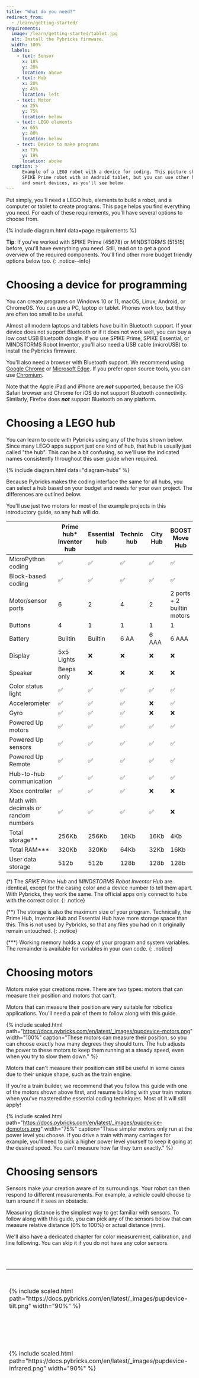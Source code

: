 ```yaml
---
title: "What do you need?"
redirect_from:
  - /learn/getting-started/
requirements:
  image: /learn/getting-started/tablet.jpg
  alt: Install the Pybricks firmware.
  width: 100%
  labels:
    - text: Sensor
      x: 18%
      y: 28%
      location: above
    - text: Hub
      x: 20%
      y: 45%
      location: left
    - text: Motor
      x: 25%
      y: 75%
      location: below
    - text: LEGO elements
      x: 65%
      y: 80%
      location: below
    - text: Device to make programs
      x: 73%
      y: 19%
      location: above
  caption: >
      Example of a LEGO robot with a device for coding. This picture shows a
      SPIKE Prime robot with an Android tablet, but you can use other hubs
      and smart devices, as you'll see below.
---
```


Put simply, you'll need a LEGO hub, elements to build a robot, and a
computer or tablet to create programs. This page helps you find everything you
need. For each of these requirements, you'll have several options to choose
from. 

{% include diagram.html data=page.requirements %}

**Tip**: If you've worked with SPIKE Prime (45678) or MINDSTORMS (51515)
before, you'll have everything you need. Still, read on to get a good overview
of the required components. You'll find other more budget friendly options
below too.
{: .notice--info}

# Choosing a device for programming

You can create programs on Windows 10 or 11, macOS, Linux, Android, or
ChromeOS. You can use a PC, laptop or tablet.
Phones work too, but they are often too small to be useful.

Almost all modern laptops and tablets have builtin Bluetooth support. If your
device does not support Bluetooth or if it does not work well, you can buy a
low cost USB Bluetooth dongle. If you use SPIKE Prime, SPIKE Essential, or
MINDSTORMS Robot Inventor, you'll also need a USB cable (microUSB) to install
the Pybricks firmware.

You'll also need a browser with Bluetooth support. We recommend using 
<a href="https://www.google.com/chrome/" target="_blank">Google Chrome</a> or
<a href="https://www.microsoft.com/en-us/edge" target="_blank">Microsoft Edge</a>.
If you prefer open source tools, you can use
<a href="https://www.chromium.org/Home/" target="_blank">Chromium</a>.

Note that the Apple iPad and iPhone are **_not_** supported, because the iOS
Safari browser and Chrome for iOS do not support Bluetooth connectivity.
Similarly, Firefox does **_not_** support Bluetooth on any platform.

# Choosing a LEGO hub

You can learn to code with Pybricks using any of the hubs shown below. Since many
LEGO apps support just one kind of hub, that hub is usually just called "the
hub". This can be a bit confusing, so we'll use the indicated names
consistently throughout this user guide when required.

{% include diagram.html data="diagram-hubs" %}


Because Pybricks makes the coding interface the same for all hubs, you can
select a hub based on your budget and needs for your own project. The
differences are outlined below.

You'll use just two motors for most of the example projects in this
introductory guide, so any hub will do.

|                                      | Prime hub* Inventor hub | Essential hub | Technic hub | City Hub | BOOST Move Hub     |
|--------------------------------------|-------------------------|---------------|-------------|----------|--------------------|
| MicroPython coding                   | ✅                       | ✅             | ✅           | ✅        | ✅                  |
| Block-based coding                   | ✅                       | ✅             | ✅           | ✅        | ✅                  |
| Motor/sensor ports                   | 6                       | 2             | 4           | 2        | 2 ports + 2 builtin motors |
| Buttons                              | 4                       | 1             | 1           | 1        | 1                  |
| Battery                              | Builtin                 | Builtin       | 6 AA        | 6 AAA    | 6 AAA              |
| Display                              | 5x5 Lights              | ❌             | ❌           | ❌        | ❌                  |
| Speaker                              | Beeps only              | ❌             | ❌           | ❌        | ❌                  |
| Color status light                   | ✅                       | ✅             | ✅           | ✅        | ✅                  |
| Accelerometer                        | ✅                       | ✅             | ✅           | ❌        | ✅                  |
| Gyro                                 | ✅                       | ✅             | ✅           | ❌        | ❌                  |
| Powered Up motors                    | ✅                       | ✅             | ✅           | ✅        | ✅                  |
| Powered Up sensors                   | ✅                       | ✅             | ✅           | ✅        | ✅                  |
| Powered Up Remote                    | ✅                       | ✅             | ✅           | ✅        | ✅                  |
| Hub-to-hub communication             | ✅                       | ✅             | ✅           | ✅        | ✅                  |
| Xbox controller                      | ✅                       | ✅             | ✅           | ❌        | ❌                  |
| Math with decimals or random numbers | ✅                       | ✅             | ✅           | ✅        | ❌                  |
| Total storage**                      | 256Kb                   | 256Kb         | 16Kb        | 16Kb     | 4Kb                |
| Total RAM***                          | 320Kb                   | 320Kb         | 64Kb        | 32Kb     | 16Kb               |
| User data storage                    | 512b                    | 512b          | 128b        | 128b     | 128b               |

(\*) The _SPIKE Prime Hub_ and _MINDSTORMS Robot Inventor Hub_ are identical,
except for the casing color and a device number to tell them apart. With
Pybricks, they work the same. The official apps only connect to hubs with the
correct color.
{: .notice}

(\*\*) The storage is also the maximum size of your program. Technically, the
Prime Hub, Inventor Hub and Essential Hub have more storage space than
this. This is not used by Pybricks, so that any files you had on it
originally remain untouched.
{: .notice}

(\*\*\*) Working memory
holds a copy of your program and system variables. The remainder is available
for variables in your own code.
{: .notice}

# Choosing motors

Motors make your creations move. There are two types: motors that can measure
their position and motors that can't.

Motors that can measure their position are very suitable for robotics
applications. You'll need a pair of them to follow along with this guide.

{% include scaled.html
  path="https://docs.pybricks.com/en/latest/_images/pupdevice-motors.png"
  width="100%"
  caption="These motors can measure their position, so you can choose exactly
           how many degrees they should turn. The hub adjusts the power to these
           motors to keep them running at a steady speed, even when you try to
           slow them down."
%}

Motors that can't measure their position can still be useful in some cases due
to their unique shape, such as the train engine.

If you're a train builder, we recommend that you follow
this guide with one of the motors shown above first, and resume building with
your train motors when you've mastered the essential coding techniques. Most
of it will still apply!

{% include scaled.html
  path="https://docs.pybricks.com/en/latest/_images/pupdevice-dcmotors.png"
  width="75%"
  caption="These simpler motors only run at the power level you choose. If you
           drive a train with many carriages for example, you'll need to pick
           a higher power level yourself to keep it going at the desired speed.
           You can't measure how far they turn exactly."
%}

# Choosing sensors

Sensors make your creation aware of its surroundings. Your robot can then
respond to different measurements. For example, a vehicle could choose to turn
around if it sees an obstacle.

Measuring distance is the simplest way to get familiar with sensors. To follow
along with this guide, you can pick any of the sensors below that can measure
relative distance (0% to 100%) or actual distance (mm).

We'll also have a dedicated chapter for color measurement, calibration, and
line following. You can skip it if you do not have any color sensors.

<table>
<colgroup>
  <col style="width: 25%;">
  <col style="width: 20%;">
  <col>
</colgroup>
<thead>
  <tr>
    <td></td>
    <td><b>Device</b></td>
    <td><b>Measurement or function</b></td>
  </tr>
</thead>
<tbody>
  <tr>
    <td>{% include scaled.html path="https://docs.pybricks.com/en/latest/_images/pupdevice-tilt.png" width="90%" %}</td>
    <td>{% include setlink.html id=45305 %}</td>
    <td><ul>
      <li>Pitch movement: ± °45</li>
      <li>Roll movement: ± °45</li>
    </ul></td>
  </tr>
  <tr>
    <td>{% include scaled.html path="https://docs.pybricks.com/en/latest/_images/pupdevice-infrared.png" width="90%" %}</td>
    <td>{% include setlink.html id=45304 %}</td>
    <td><ul>
      <li>Relative distance: 0% to 100%</li>
      <li>Reflected light intensity: 0% to 100%</li>
    </ul></td>
  </tr>
  <tr>
    <td>{% include scaled.html path="https://docs.pybricks.com/en/latest/_images/pupdevice-colordistance.png" width="90%" %}</td>
    <td>{% include setlink.html id=88007 %}</td>
    <td><ul>
        <li>Relative distance: 0% to 100%</li>
        <li>Surface color: Hue, saturation, value</li>
        <li>Surface color: Customizable colors</li>
        <li>Reflected light intensity: 0% to 100%</li>
        <li>Ambient light intensity: 0% to 100%</li>
        <li>Red, green, or blue lamp function</li>
        <li>Act as Power Functions 1.0 remote</li>
    </ul></td>
  </tr>
  <tr>
    <td>{% include scaled.html path="https://docs.pybricks.com/en/latest/_images/pupdevice-color.png" width="90%" %}</td>
    <td>{% include setlink.html id=45605 %}</td>
    <td><ul>
        <li>Surface color: Hue, saturation, value</li>
        <li>Surface color: Customizable colors</li>
        <li>Reflected light intensity: 0% to 100%</li>
        <li>Ambient light intensity: 0% to 100%</li>
        <li>Three controllable white lights</li>
    </ul></td>
  </tr>
  <tr>
    <td>{% include scaled.html path="https://docs.pybricks.com/en/latest/_images/pupdevice-ultrasonic.png" width="100%" %}</td>
    <td>{% include setlink.html id=45604 %}</td>
    <td><ul>
        <li>Distance: 40mm to 1000mm</li>
        <li>Four controllable white lights</li>
    </ul></td>
  </tr>
  <tr>
    <td>{% include scaled.html path="https://docs.pybricks.com/en/latest/_images/pupdevice-force.png" width="90%" %}</td>
    <td>{% include setlink.html id=45606 %}</td>
    <td><ul>
        <li>Force: 0.0N to 10.0N</li>
        <li>Button movement in mm</li>
        <li>Button presses</li>
    </ul></td>
  </tr>
</tbody>
</table>

# Technic building pieces

In this guide, you'll build a small robot vehicle consisting of a hub, two
motors, and a sensor. You'll need a small amount of Technic pieces to put this
all together.

If you have any SPIKE, Technic, or MINDSTORMS set, you should have more than
enough pieces. You'll find step by step instructions for a few suggested
designs in the next chapter.

# Lights (optional)

Lights can be used to decorate your design or indicate useful information about
what your code is doing. Each hub also has a builtin light that can be used for
this purpose.

<table>
<colgroup>
  <col style="width: 25%;">
  <col style="width: 20%;">
  <col>
</colgroup>
<thead>
  <tr>
    <td></td>
    <td><b>Device</b></td>
    <td><b>Function</b></td>
  </tr>
</thead>
<tbody>
  <tr>
    <td>{% include scaled.html path="https://docs.pybricks.com/en/latest/_images/pupdevice-light.png" width="90%" %}</td>
    <td>{% include setlink.html id=88005 %}</td>
    <td><ul>
      <li>Brightness from 0% to 100%</li>
      <li>Both lights have the same brightness</li>
    </ul></td>
  </tr>
  <tr>
    <td>{% include scaled.html path="https://docs.pybricks.com/en/latest/_images/sensor_colorlightmatrix.png" width="90%" %}</td>
    <td>{% include setlink.html id=45608 %}</td>
    <td><ul>
      <li>9 lights, separately controllable</li>
      <li>9 different colors per light</li>
    </ul></td>
  </tr>
</tbody>
</table>


# Remote control (optional)

A remote can be a fun way to _augment_ your autonomous creation. It also lets
you conveniently test the mechanics of your design before
diving into more elaborate programs.

With Pybricks you are not limited to predefined remote configurations. Instead,
you can think of these remotes as wireless sensors. You can
measure button presses or joystick position, and you decide what happens based
on those inputs.

<table>
<colgroup>
  <col style="width: 25%;">
  <col style="width: 20%;">
  <col>
</colgroup>
<thead>
  <tr>
    <td></td>
    <td><b>Device</b></td>
    <td><b>Measurement or function</b></td>
  </tr>
</thead>
<tbody>
  <tr>
    <td>{% include scaled.html path="https://docs.pybricks.com/en/latest/_images/pupdevice-remote.png" width="90%" %}</td>
    <td>{% include setlink.html id=88010 %}</td>
    <td><ul>
      <li>Button presses</li>
      <li>Controllable color light</li>
      <li>Works with all hubs</li>
    </ul></td>
  </tr>
  <tr>
    <td>{% include scaled.html path="https://docs.pybricks.com/en/latest/_images/xboxcontroller.png" width="90%" %}</td>
    <td>{% include setlink.html id="xbox" %} <br/>or<br/> {% include setlink.html id="xbox-elite-2" %}</td>
    <td><ul>
      <li>Button presses and joystick clicks</li>
      <li>Analog joystick and trigger positions</li>
      <li>Rumble function</li>
      <li>Works with SPIKE Prime, SPIKE Essential, MINDSTORMS, and Technic</li>
    </ul></td>
  </tr>
</tbody>
</table>

